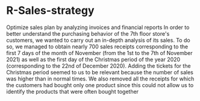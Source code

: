 # R-Sales-strategy
Optimize sales plan by analyzing invoices and financial reports 
In order to better understand the purchasing behavior of the 7th floor store's customers, we wanted to carry out an in-depth analysis of its sales.
To do so, we managed to obtain nearly 700 sales receipts corresponding to the first 7 days of the month of November (from the 1st to the 7th of November 2021) as well as the first day of the Christmas period of the year 2020 (corresponding to the 22nd of December 2020).
Adding the tickets for the Christmas period seemed to us to be relevant because the number of sales was higher than in normal times. 
We also removed all the receipts for which the customers had bought only one product since this could not allow us to identify the products that were often bought together
